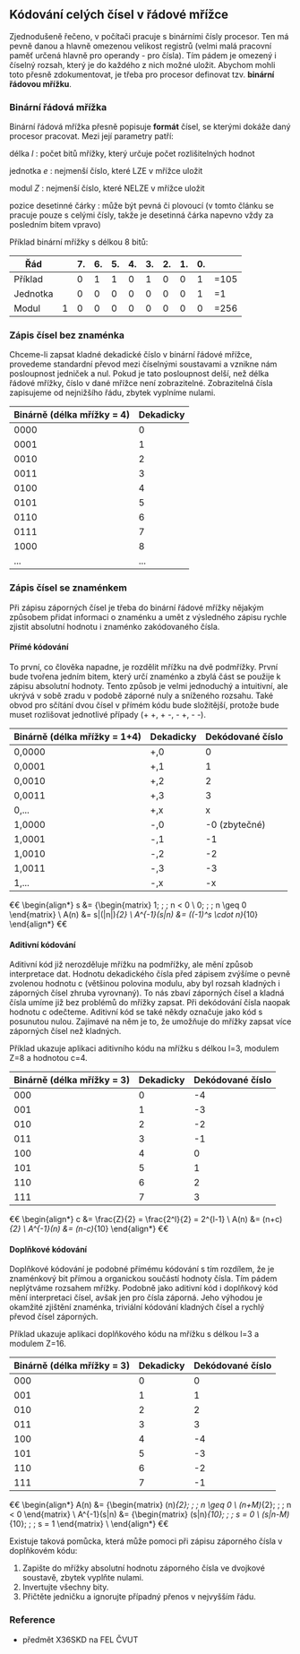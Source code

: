 ## Kódování celých čísel v řádové mřížce

Zjednodušeně řečeno, v počítači pracuje s binárními čísly procesor. Ten má pevně danou a hlavně omezenou velikost registrů (velmi malá pracovní paměť určená hlavně pro operandy - pro čísla). Tím pádem je omezený i číselný rozsah, který je do každého z nich možné uložit. Abychom mohli toto přesně zdokumentovat, je třeba pro procesor definovat tzv. **binární řádovou mřížku**.

### Binární řádová mřížka

Binární řádová mřížka přesně popisuje **formát** čísel, se kterými dokáže daný procesor pracovat. Mezi její parametry patří:

délka *l*
: počet bitů mřížky, který určuje počet rozlišitelných hodnot

jednotka *e*
: nejmenší číslo, které LZE v mřížce uložit

modul *Z*
: nejmenší číslo, které NELZE v mřížce uložit

pozice desetinné čárky
: může být pevná či plovoucí (v tomto článku se pracuje pouze s celými čísly, takže je desetinná čárka napevno vždy za posledním bitem vpravo)

Příklad binární mřížky s délkou 8 bitů:

| Řád | | 7. | 6. | 5. | 4. | 3. | 2. | 1. | 0. | |
|---|---|---|---|---|---|---|---|---|---|---
| Příklad | | 0 | 1 | 1 | 0 | 1 | 0 | 0 | 1 | =105
| Jednotka | | 0 | 0 | 0 | 0 | 0 | 0 | 0 | 1 | =1
| Modul | 1 | 0 | 0 | 0 | 0 | 0 | 0 | 0 | 0 | =256

### Zápis čísel bez znaménka

Chceme-li zapsat kladné dekadické číslo v binární řádové mřížce, provedeme standardní převod mezi číselnými soustavami a vznikne nám posloupnost jedniček a nul. Pokud je tato posloupnost delší, než délka řádové mřížky, číslo v dané mřížce není zobrazitelné. Zobrazitelná čísla zapisujeme od nejnižšího řádu, zbytek vyplníme nulami.

| Binárně (délka mřížky = 4) | Dekadicky
|---|---
| 0000 | 0
| 0001 | 1
| 0010 | 2
| 0011 | 3
| 0100 | 4
| 0101 | 5
| 0110 | 6
| 0111 | 7
| 1000 | 8
| ... | ...

### Zápis čísel se znaménkem

Při zápisu záporných čísel je třeba do binární řádové mřížky nějakým způsobem přidat informaci o znaménku a umět z výsledného zápisu rychle zjistit absolutní hodnotu i znaménko zakódovaného čísla.

#### Přímé kódování

To první, co člověka napadne, je rozdělit mřížku na dvě podmřížky. První bude tvořena jedním bitem, který určí znaménko a zbylá část se použije k zápisu absolutní hodnoty. Tento způsob je velmi jednoduchý a intuitivní, ale ukrývá v sobě zradu v podobě záporné nuly a sníženého rozsahu. Také obvod pro sčítání dvou čísel v přímém kódu bude složitější, protože bude muset rozlišovat jednotlivé případy (+ +, + -, - +, - -).

| Binárně (délka mřížky = 1+4) | Dekadicky | Dekódované číslo
|---|---|---
| 0,0000 | +,0 | 0
| 0,0001 | +,1 | 1
| 0,0010 | +,2 | 2
| 0,0011 | +,3 | 3
| 0,... | +,x | x
| 1,0000 | -,0 | -0 (zbytečné)
| 1,0001 | -,1 | -1
| 1,0010 | -,2 | -2
| 1,0011 | -,3 | -3
| 1,... | -,x | -x

€€
\begin{align*} 
s &= \{\begin{matrix} 1; \; \; n < 0 \\ 
0; \; \; n \geq 0 \end{matrix} \\ 
A(n) &= s\|(|n|)_{2} \\ 
A^{-1}(s\|n) &= ((-1)^s \cdot n)_{10} 
\end{align*} 
€€

#### Aditivní kódování

Aditivní kód již nerozděluje mřížku na podmřížky, ale mění způsob interpretace dat. Hodnotu dekadického čísla před zápisem zvýšíme o pevně zvolenou hodnotu c (většinou polovina modulu, aby byl rozsah kladných i záporných čísel zhruba vyrovnaný). To nás zbaví záporných čísel a kladná čísla umíme již bez problémů do mřížky zapsat. Při dekódování čísla naopak hodnotu c odečteme. Aditivní kód se také někdy označuje jako kód s posunutou nulou. Zajímavé na něm je to, že umožňuje do mřížky zapsat více záporných čísel než kladných.

Příklad ukazuje aplikaci aditivního kódu na mřížku s délkou l=3, modulem Z=8 a hodnotou c=4.

| Binárně (délka mřížky = 3) | Dekadicky | Dekódované číslo
|---|---|---
| 000 | 0 | -4
| 001 | 1 | -3
| 010 | 2 | -2
| 011 | 3 | -1
| 100 | 4 | 0
| 101 | 5 | 1
| 110 | 6 | 2
| 111 | 7 | 3

€€
\begin{align*} 
c &= \frac{Z}{2} = \frac{2^l}{2} = 2^{l-1} \\ 
A(n) &= (n+c)_{2} \\ 
A^{-1}(n) &= (n-c)_{10} 
\end{align*} 
€€

#### Doplňkové kódování

Doplňkové kódování je podobné přímému kódování s tím rozdílem, že je znaménkový bit přímou a organickou součástí hodnoty čísla. Tím pádem neplýtváme rozsahem mřížky. Podobně jako aditivní kód i doplňkový kód mění interpretaci čísel, avšak jen pro čísla záporná. Jeho výhodou je okamžité zjištění znaménka, triviální kódování kladných čísel a rychlý převod čísel záporných.

Příklad ukazuje aplikaci doplňkového kódu na mřížku s délkou l=3 a modulem Z=16.

| Binárně (délka mřížky = 3) | Dekadicky | Dekódované číslo
|---|---|---
| 000 | 0 | 0
| 001 | 1 | 1
| 010 | 2 | 2
| 011 | 3 | 3
| 100 | 4 | -4
| 101 | 5 | -3
| 110 | 6 | -2
| 111 | 7 | -1

€€
\begin{align*} 
A(n) &= \{\begin{matrix} (n)_{2}; \; \; n \geq 0 \\ 
(n+M)_{2}; \; \; n < 0 \end{matrix} \\ 
A^{-1}(s\|n) &= \{\begin{matrix} (s\|n)_{10}; \; \; s = 0 \\
(s\|n-M)_{10}; \; \; s = 1 \end{matrix} \\ 
\end{align*}
€€

Existuje taková pomůcka, která může pomoci při zápisu záporného čísla v doplňkovém kódu:

1. Zapište do mřížky absolutní hodnotu záporného čísla ve dvojkové soustavě, zbytek vyplňte nulami.
1. Invertujte všechny bity.
1. Přičtěte jedničku a ignorujte případný přenos v nejvyšším řádu.

### Reference

- předmět X36SKD na FEL ČVUT